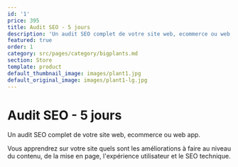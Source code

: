 ```yaml
---
id: '1'
price: 395
title: Audit SEO - 5 jours
description: 'Un audit SEO complet de votre site web, ecommerce ou web app.'
featured: true
order: 1
category: src/pages/category/bigplants.md
section: Store
template: product
default_thumbnail_image: images/plant1.jpg
default_original_image: images/plant1-lg.jpg
---
```

# Audit SEO - 5 jours

Un audit SEO complet de votre site web, ecommerce ou web app. 

Vous apprendrez sur votre site quels sont les améliorations à faire au niveau du contenu, de la mise en page, l'expérience utilisateur et le SEO technique. 
